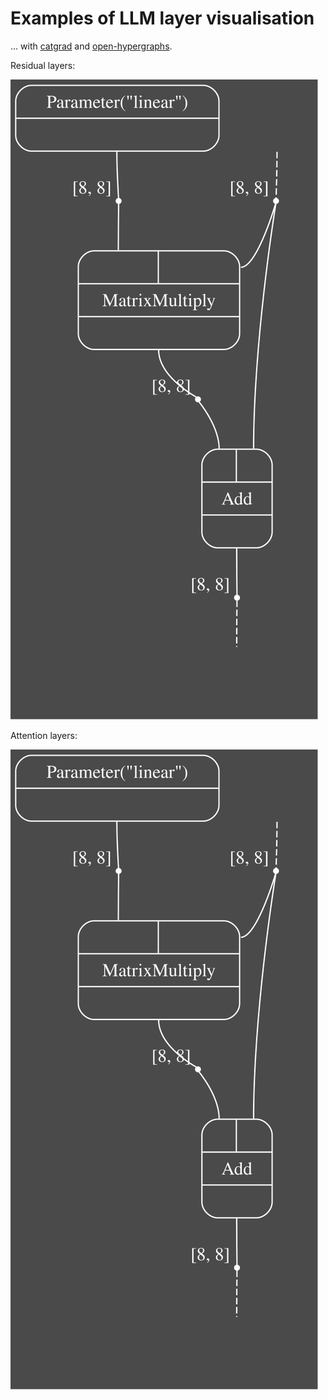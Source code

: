 # Examples of LLM layer visualisation

... with [catgrad](https://github.com/hellas-ai/catgrad)
and [open-hypergraphs](https://github.com/hellas-ai/open-hypergraphs).

Residual layers:

![residual layer](./images/residual.svg)

Attention layers:

![attention layer](./images/residual.svg)
